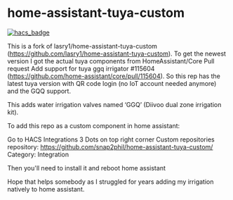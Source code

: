# home-assistant-tuya-custom

[![hacs_badge](https://img.shields.io/badge/HACS-Default-41BDF5.svg?style=for-the-badge)](https://github.com/hacs/integration)

This is a fork of lasry1/home-assistant-tuya-custom (https://github.com/lasry1/home-assistant-tuya-custom). To get the newest version I got the actual tuya components from HomeAssistant/Core Pull request Add support for tuya ggq irrigator #115604 (https://github.com/home-assistant/core/pull/115604). So this rep has the latest tuya version with QR code login (no IoT account needed anymore) and the GQQ support.

This adds water irrigation valves named ‘GGQ’ (Diivoo dual zone irrigation kit).

To add this repo as a custom component in home assistant:

Go to HACS
Integrations
3 Dots on top right corner
Custom repositories
repository: https://github.com/snap2phil/home-assistant-tuya-custom/
Category: Integration


Then you'll need to install it and reboot home assistant

Hope that helps somebody as I struggled for years adding my irrigation natively to home assistant.

